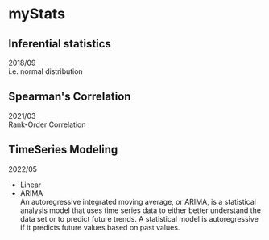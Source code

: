 # myStats
## Inferential statistics
2018/09  
i.e. normal distribution

## Spearman's Correlation
2021/03  
Rank-Order Correlation

## TimeSeries Modeling
2022/05  
- Linear  
- ARIMA  
An autoregressive integrated moving average, or ARIMA, is a statistical analysis model that uses time series data to either better understand the data set or to predict future trends. A statistical model is autoregressive if it predicts future values based on past values.
